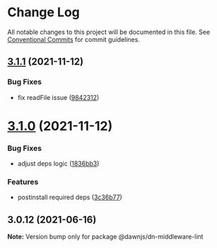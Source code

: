 # Change Log

All notable changes to this project will be documented in this file.
See [Conventional Commits](https://conventionalcommits.org) for commit guidelines.

## [3.1.1](https://github.com/alibaba/dawn/compare/@dawnjs/dn-middleware-lint@3.1.0...@dawnjs/dn-middleware-lint@3.1.1) (2021-11-12)

### Bug Fixes

- fix readFile issue ([9842312](https://github.com/alibaba/dawn/commit/984231235e8b0f08c07bcb69a48c629dfff1e3f9))

# [3.1.0](https://github.com/alibaba/dawn/compare/@dawnjs/dn-middleware-lint@3.0.12...@dawnjs/dn-middleware-lint@3.1.0) (2021-11-12)

### Bug Fixes

- adjust deps logic ([1836bb3](https://github.com/alibaba/dawn/commit/1836bb3ee5f1421935ab97f4d3102f532f90c6a6))

### Features

- postinstall required deps ([3c36b77](https://github.com/alibaba/dawn/commit/3c36b7733396952c89e887321f5d9f3d89641df3))

## 3.0.12 (2021-06-16)

**Note:** Version bump only for package @dawnjs/dn-middleware-lint
